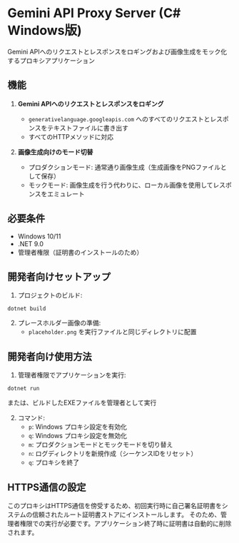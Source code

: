 # Gemini API Proxy Server (C# Windows版)

Gemini APIへのリクエストとレスポンスをロギングおよび画像生成をモック化するプロキシアプリケーション

## 機能

1. **Gemini APIへのリクエストとレスポンスをロギング**
   - `generativelanguage.googleapis.com` へのすべてのリクエストとレスポンスをテキストファイルに書き出す
   - すべてのHTTPメソッドに対応

2. **画像生成向けのモード切替**
   - プロダクションモード: 通常通り画像生成（生成画像をPNGファイルとして保存）
   - モックモード: 画像生成を行う代わりに、ローカル画像を使用してレスポンスをエミュレート

## 必要条件

- Windows 10/11
- .NET 9.0
- 管理者権限（証明書のインストールのため）

## 開発者向けセットアップ

1. プロジェクトのビルド:

```
dotnet build
```

2. プレースホルダー画像の準備:
   - `placeholder.png` を実行ファイルと同じディレクトリに配置

## 開発者向け使用方法

1. 管理者権限でアプリケーションを実行:
```
dotnet run
```
または、ビルドしたEXEファイルを管理者として実行

2. コマンド:
   - `p`: Windows プロキシ設定を有効化
   - `q`: Windows プロキシ設定を無効化
   - `m`: プロダクションモードとモックモードを切り替え
   - `n`: ログディレクトリを新規作成（シーケンスIDをリセット）
   - `q`: プロキシを終了

## HTTPS通信の設定

このプロキシはHTTPS通信を傍受するため、初回実行時に自己署名証明書をシステムの信頼されたルート証明書ストアにインストールします。
そのため、管理者権限での実行が必要です。アプリケーション終了時に証明書は自動的に削除されます。
